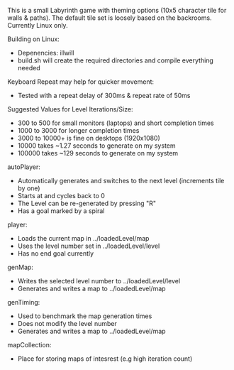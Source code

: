 This is a small Labyrinth game with theming options (10x5 character tile for walls & paths).
The default tile set is loosely based on the backrooms.
Currently Linux only.

Building on Linux:
- Depenencies: illwill
- build.sh will create the required directories and compile everything needed

Keyboard Repeat may help for quicker movement:
- Tested with a repeat delay of 300ms & repeat rate of 50ms

Suggested Values for Level Iterations/Size:
- 300 to 500 for small monitors (laptops) and short completion times
- 1000 to 3000 for longer completion times
- 3000 to 10000+ is fine on desktops (1920x1080)
- 10000 takes ~1.27 seconds to generate on my system
- 100000 takes ~129 seconds to generate on my system

autoPlayer:
- Automatically generates and switches to the next level (increments tile by one)
- Starts at and cycles back to 0
- The Level can be re-generated by pressing "R"
- Has a goal marked by a spiral

player:
- Loads the current map in ../loadedLevel/map
- Uses the level number set in ../loadedLevel/level
- Has no end goal currently

genMap:
- Writes the selected level number to ../loadedLevel/level
- Generates and writes a map to ../loadedLevel/map

genTiming:
- Used to benchmark the map generation times
- Does not modify the level number
- Generates and writes a map to ../loadedLevel/map

mapCollection:
- Place for storing maps of intesrest (e.g high iteration count)

